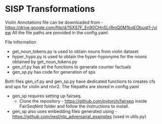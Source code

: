 # SISP Transformations
Violin Annotations file can be downloaded from - https://drive.google.com/file/d/15XS7F_En90CHnSLrRmQ0M1bqEObuqt1-/view
All the file paths are provided in the config.yaml.

File Information
- get_noun_tokens.py is used to obtain nouns from violin dataset
- hyper_hypo.py is used to obtain the hyper-hyponyms for the nouns obtained by get_noun_tokens.py
- gen_cf.py has all the functions to generate counter factuals
- gen_sp.py has code for generation of sps

Both files gen_cf.py and gen_sp.py have dedicated functions to creates cfs and sps for violin and nlvr2. The filepaths are stored in config.yaml
- gen_sp requires setting up fairseq.
    - Clone the repository - https://github.com/pytorch/fairseq inside FairSeqNmt folder and follow the instructions to install.
- gen_sp also uses embedding files generated using - https://github.com/nesl/nlp_adversarial_examples (used in utils.py)


    

